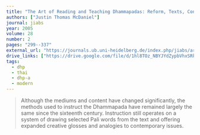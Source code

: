 ```yaml
---
title: "The Art of Reading and Teaching Dhammapadas: Reform, Texts, Contexts in Thai Buddhist History"
authors: ["Justin Thomas McDaniel"]
journal: jiabs
year: 2005
volume: 28
number: 2
pages: "299--337"
external_url: "https://journals.ub.uni-heidelberg.de/index.php/jiabs/article/view/8965/2858"
drive_links: ["https://drive.google.com/file/d/1hl8TOz_NBYJYdZypbVhxSRkyCwl7aNIx/view?usp=drivesdk"]
tags:
  - dhp
  - thai
  - dhp-a
  - modern
---
```


> Although the mediums and content have changed significantly, the methods used to instruct the Dhammapada have remained largely the same since the sixteenth century. Instruction still operates on a system of drawing selected Pali words from the text and offering expanded creative glosses and analogies to contemporary issues.
